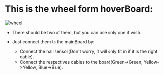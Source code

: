 # This is the wheel form hoverBoard:

![wheel](https://github.com/CaioslppUO/Agrobot/blob/master/pictures/circuits/whells/whell.jpeg)

 * There should be two of them, but you can use only one if wish.
 
 * Just connect them to the mainBoard by:
 
   * Connect the hall sensor(Don't worry, it will only fit in if it is the right cable).
   * Connect the respectives cables to the board(Green->Green, Yellow->Yellow, Blue->Blue).
